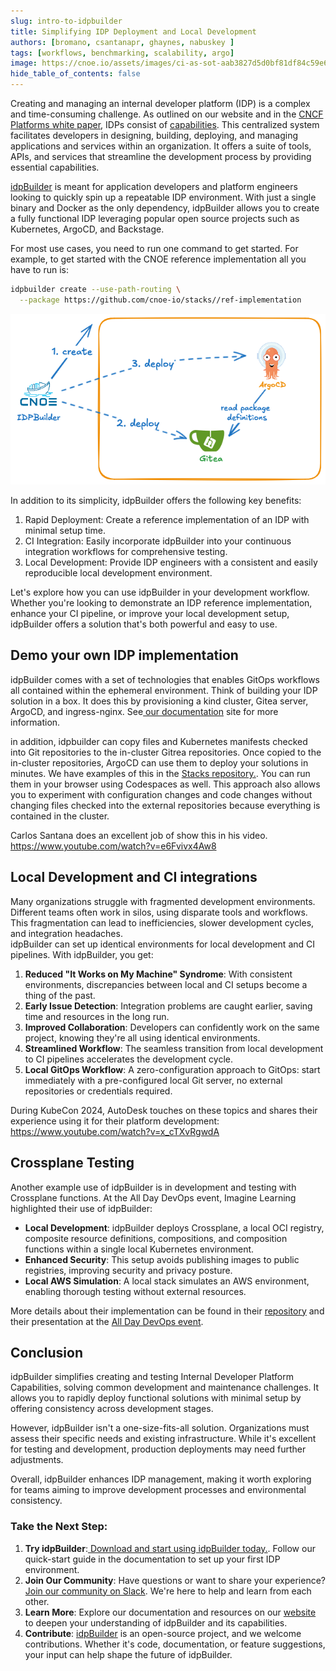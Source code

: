```yaml
---
slug: intro-to-idpbuilder
title: Simplifying IDP Deployment and Local Development
authors: [bromano, csantanapr, ghaynes, nabuskey ]
tags: [workflows, benchmarking, scalability, argo]
image: https://cnoe.io/assets/images/ci-as-sot-aab3827d5d0bf81df84c59e6f703b5c1.png
hide_table_of_contents: false
---
```



Creating and managing an internal developer platform (IDP) is a complex and time-consuming challenge. As outlined on our website and in the [CNCF Platforms white paper](https://tag-app-delivery.cncf.io/whitepapers/platforms/), IDPs consist of [capabilities](https://cnoe.io/docs/category/technology-capabilities). This centralized system facilitates developers in designing, building, deploying, and managing applications and services within an organization. It offers a suite of tools, APIs, and services that streamline the development process by providing essential capabilities.


[idpBuilder](https://cnoe.io/docs/reference-implementation/installations/idpbuilder) is meant for application developers and platform engineers looking to quickly spin up a repeatable IDP environment. With just a single binary and Docker as the only dependency, idpBuilder allows you to create a fully functional IDP leveraging popular open source projects such as Kubernetes, ArgoCD, and Backstage.

For most use cases, you need to run one command to get started. For example, to get started with the CNOE reference implementation all you have to run is:

```bash
idpbuilder create --use-path-routing \
  --package https://github.com/cnoe-io/stacks//ref-implementation
```

![img](images/idpbuilder-basic.png)


In addition to its simplicity, idpBuilder offers the following key benefits:

1. Rapid Deployment: Create a reference implementation of an IDP with minimal setup time.
2. CI Integration: Easily incorporate idpBuilder into your continuous integration workflows for comprehensive testing.
3. Local Development: Provide IDP engineers with a consistent and easily reproducible local development environment.

Let's explore how you can use idpBuilder in your development workflow. Whether you're looking to demonstrate an IDP reference implementation, enhance your CI pipeline, or improve your local development setup, idpBuilder offers a solution that's both powerful and easy to use.


## Demo your own IDP implementation

idpBuilder comes with a set of technologies that enables GitOps workflows all contained within the ephemeral environment. Think of building your IDP solution in a box. It does this by provisioning a kind cluster, Gitea server, ArgoCD, and ingress-nginx. See[ our documentation](https://cnoe.io/docs/reference-implementation/installations/idpbuilder/usage) site for more information.

in addition, idpbuilder can copy files and Kubernetes manifests checked into Git repositories to the in-cluster Gitrea repositories. Once copied to the in-cluster repositories, ArgoCD can use them to deploy your solutions in minutes. We have examples of this in the [Stacks repository.](https://github.com/cnoe-io/stacks/tree/main/ref-implementation).  You can run them in your browser using Codespaces as well.
This approach also allows you to experiment with configuration changes and code changes without changing files checked into the external repositories because everything is contained in the cluster.

Carlos Santana does an excellent job of show this in his video. https://www.youtube.com/watch?v=e6Fvivx4Aw8


## Local Development and CI integrations

Many organizations struggle with fragmented development environments. Different teams often work in silos, using disparate tools and workflows.
This fragmentation can lead to inefficiencies, slower development cycles, and integration headaches.  
idpBuilder can set up identical environments for local development and CI pipelines. With idpBuilder, you get:

1. **Reduced "It Works on My Machine" Syndrome**: With consistent environments, discrepancies between local and CI setups become a thing of the past.
2. **Early Issue Detection**: Integration problems are caught earlier, saving time and resources in the long run.
3. **Improved Collaboration**: Developers can confidently work on the same project, knowing they're all using identical environments.
4. **Streamlined Workflow**: The seamless transition from local development to CI pipelines accelerates the development cycle.
5. **Local GitOps Workflow**: A zero-configuration approach to GitOps: start immediately with a pre-configured local Git server, no external repositories or credentials required.

During KubeCon 2024, AutoDesk touches on these topics and shares their experience using it for their platform development: https://www.youtube.com/watch?v=x_cTXvRgwdA


## Crossplane Testing


Another example use of idpBuilder is in development and testing with Crossplane functions. At the All Day DevOps event, Imagine Learning highlighted their use of idpBuilder:

- **Local Development**: idpBuilder deploys Crossplane, a local OCI registry, composite resource definitions, compositions, and composition functions within a single local Kubernetes environment.
- **Enhanced Security**: This setup avoids publishing images to public registries, improving security and privacy posture.
- **Local AWS Simulation**: A local stack simulates an AWS environment, enabling thorough testing without external resources.

More details about their implementation can be found in their [repository](https://github.com/blakeromano/control-plane-xfn) and their presentation at the [All Day DevOps event](https://event.alldaydevops.com/hub/events/1a51349d-007d-4e3b-994e-814bc68718e9/sessions/f5df32b1-71a6-496a-9ba8-ee2573a7fae6).


## Conclusion

idpBuilder simplifies creating and testing Internal Developer Platform Capabilities, solving common development and maintenance challenges. It allows you to rapidly deploy functional solutions with minimal setup by offering consistency across development stages.

However, idpBuilder isn't a one-size-fits-all solution. Organizations must assess their specific needs and existing infrastructure. While it's excellent for testing and development, production deployments may need further adjustments.

Overall, idpBuilder enhances IDP management, making it worth exploring for teams aiming to improve development processes and environmental consistency.

### Take the Next Step:

1. **Try idpBuilder**:[ Download and start using idpBuilder today.](https://cnoe.io/docs/reference-implementation/installations/idpbuilder). Follow our quick-start guide in the documentation to set up your first IDP environment.
2. **Join Our Community**: Have questions or want to share your experience? [ Join our community on Slack](https://cloud-native.slack.com/archives/C05TN9WFN5S). We're here to help and learn from each other.
3. **Learn More**: Explore our documentation and resources on our [website](https://cnoe.io) to deepen your understanding of idpBuilder and its capabilities.
4. **Contribute**: [idpBuilder](https://github.com/cnoe-io/idpbuilder) is an open-source project, and we welcome contributions. Whether it's code, documentation, or feature suggestions, your input can help shape the future of idpBuilder.
